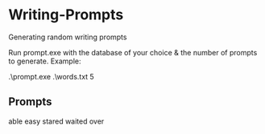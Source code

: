 # Writing-Prompts
Generating random writing prompts

Run prompt.exe with the database of your choice & the number of prompts to generate.
Example:

.\prompt.exe .\words.txt 5

Prompts
--------
able
easy
stared
waited
over

